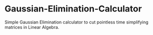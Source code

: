 # Gaussian-Elimination-Calculator
Simple Gaussian Elimination calculator to cut pointless time simplifying matrices in Linear Algebra.
